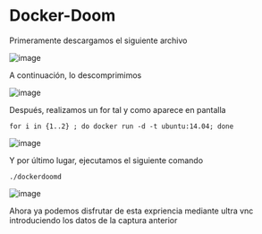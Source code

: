 # Docker-Doom

Primeramente descargamos el siguiente archivo

![image](https://user-images.githubusercontent.com/91564342/168424697-656d3675-dc87-40cb-b053-663620bc8f9d.png)

A continuación, lo descomprimimos

![image](https://user-images.githubusercontent.com/91564342/168424718-30e178a1-5aa8-4ddc-b93d-f422236c67a6.png)

Después, realizamos un for tal y como aparece en pantalla

<code>for i in {1..2} ; do docker run -d -t ubuntu:14.04; done
</code>

![image](https://user-images.githubusercontent.com/91564342/168424737-5db73b7b-701c-4751-b931-0f230944c1b8.png)

Y por último lugar, ejecutamos el siguiente comando

<code>./dockerdoomd</code>

![image](https://user-images.githubusercontent.com/91564342/168424750-5f89d233-e181-4664-88db-095404e91781.png)

Ahora ya podemos disfrutar de esta expriencia mediante ultra vnc introduciendo los datos de la captura anterior

